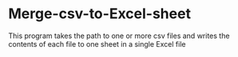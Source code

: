 # Merge-csv-to-Excel-sheet
This program takes the path to one or more csv files and writes the contents of each file to one sheet in a single Excel file

